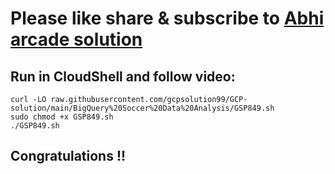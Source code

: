 # Please like share & subscribe to [Abhi arcade solution](http://www.youtube.com/@Abhi_Arcade_Solution)

## Run in CloudShell and follow video:

```
curl -LO raw.githubusercontent.com/gcpsolution99/GCP-solution/main/BigQuery%20Soccer%20Data%20Analysis/GSP849.sh
sudo chmod +x GSP849.sh
./GSP849.sh
```

## Congratulations !!

